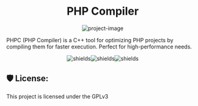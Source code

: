<h1 align="center" id="title">PHP Compiler</h1>

<p align="center"><img src="https://socialify.git.ci/FlanZCode/PHPC/image?font=Inter&amp;issues=1&amp;name=1&amp;owner=1&amp;pattern=Charlie%20Brown&amp;pulls=1&amp;stargazers=1&amp;theme=Light" alt="project-image"></p>

<p id="description">PHPC (PHP Compiler) is a C++ tool for optimizing PHP projects by compiling them for faster execution. Perfect for high-performance needs.</p>

<p align="center"><img src="https://img.shields.io/github/license/FlanZCode/PHPC" alt="shields"><img src="https://img.shields.io/github/downloads/FlanZCode/PHPC/total" alt="shields"><img src="https://img.shields.io/github/v/release/FlanZCode/PHPC" alt="shields"></p>

<h2>🛡️ License:</h2>

This project is licensed under the GPLv3